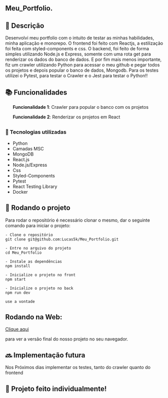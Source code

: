 ## Meu_Portfolio.

## :memo: Descrição
Desenvolvi meu portfolio com o intuito de testar as minhas habilidades, minha aplicação e monorepo. O frontend foi feito com Reactjs, a estilização foi feita com styled-components e css. O backend, foi feito de forma simples utilizando Node.js e Express, somente com uma rota get para renderizar os dados do banco de dados. E por fim mais menos importante, fiz um crawler utilizando Python para acessar o meu github e pegar todos os projetos e depois popular o banco de dados, Mongodb. Para os testes utilizei o Pytest, para testar o Crawler e o Jest para testar o Python!! 


## :books: Funcionalidades
<ol><b>Funcionalidade 1</b>: Crawler para popular o banco com os projetos</ol>
<ol><b>Funcionalidade 2</b>: Renderizar os projetos em React</ol>


## <h3>:wrench: Tecnologias utilizadas</h3>
- Python
- Camadas MSC
- MongoDB
- React.js
- Node.js/Express
- Css
- Styled-Components
- Pytest
- React Testing Library
- Docker

## :rocket: Rodando o projeto
Para rodar o repositório é necessário clonar o mesmo, dar o seguinte comando para iniciar o projeto:
```
- Clone o repositório
git clone git@github.com:Lucas5k/Meu_Portfolio.git

- Entre no arquivo do projeto
cd Meu_Portfolio

- Instale as dependências
npm install

- Inicialize o projeto no front
npm start

- Inicialize o projeto no back
npm run dev

use a vontade
```

## Rodando na Web:

<a href="https://meu-portfolio-beta-opal.vercel.app/">Clique aqui</a><p>para ver a versão final do nosso projeto no seu navegador.</p>

## :soon: Implementação futura
Nos Próximos dias implementar os testes, tanto do crawler quanto do frontend

## :handshake: Projeto feito individualmente!

